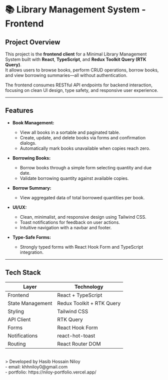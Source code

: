 # 📚 Library Management System - Frontend

## Project Overview

This project is the **frontend client** for a Minimal Library Management System built with **React**, **TypeScript**, and **Redux Toolkit Query (RTK Query)**.  
It allows users to browse books, perform CRUD operations, borrow books, and view borrowing summaries—all without authentication.

The frontend consumes RESTful API endpoints for backend interaction, focusing on clean UI design, type safety, and responsive user experience.

---

## Features

- **Book Management:**  
  - View all books in a sortable and paginated table.  
  - Create, update, and delete books via forms and confirmation dialogs.  
  - Automatically mark books unavailable when copies reach zero.

- **Borrowing Books:**  
  - Borrow books through a simple form selecting quantity and due date.  
  - Validate borrowing quantity against available copies.

- **Borrow Summary:**  
  - View aggregated data of total borrowed quantities per book.

- **UI/UX:**  
  - Clean, minimalist, and responsive design using Tailwind CSS.  
  - Toast notifications for feedback on user actions.  
  - Intuitive navigation with a navbar and footer.

- **Type-Safe Forms:**  
  - Strongly typed forms with React Hook Form and TypeScript integration.

---

## Tech Stack

| Layer           | Technology                |
|-----------------|---------------------------|
| Frontend        | React + TypeScript        |
| State Management| Redux Toolkit + RTK Query |
| Styling         | Tailwind CSS              |
| API Client      | RTK Query                 |
| Forms           | React Hook Form           |
| Notifications   | react-hot-toast           |
| Routing         | React Router DOM          |


<br/>
> Developed by Hasib Hossain Niloy <br/>
- email: khhniloy0@gmail.com <br/>
- portfolio: https://niloy-portfolio.vercel.app/
